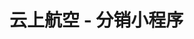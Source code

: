 <!--
 * @Description: 
 * @Author: wish.WuJunLong
 * @Date: 2020-09-02 11:59:42
 * @LastEditTime: 2020-10-10 15:04:44
 * @LastEditors: wish.WuJunLong
-->
# 云上航空 - 分销小程序